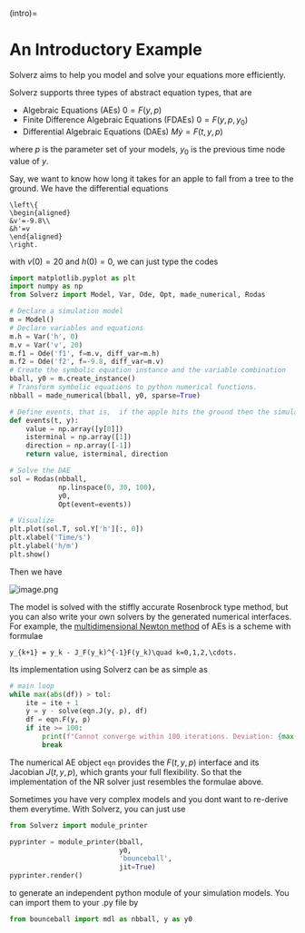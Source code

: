 (intro)=

# An Introductory Example

Solverz aims to help you model and solve your equations more efficiently.

Solverz supports three types of abstract equation types, that are

- Algebraic Equations (AEs) $0=F(y,p)$
- Finite Difference Algebraic Equations (FDAEs) $0=F(y,p,y_0)$
- Differential Algebraic Equations (DAEs) $M\dot{y}=F(t,y,p)$

where $p$ is the parameter set of your models, $y_0$ is the previous time node value of $y$.

Say, we want to know how long it takes for an apple to fall from a tree to the ground. We have the 
differential equations 

```{math}
\left\{
\begin{aligned}
&v'=-9.8\\
&h'=v
\end{aligned}
\right.
```

with $v(0)=20$ and $h(0)=0$, we can just type the codes

```python
import matplotlib.pyplot as plt
import numpy as np
from Solverz import Model, Var, Ode, Opt, made_numerical, Rodas

# Declare a simulation model
m = Model()
# Declare variables and equations
m.h = Var('h', 0)
m.v = Var('v', 20)
m.f1 = Ode('f1', f=m.v, diff_var=m.h)
m.f2 = Ode('f2', f=-9.8, diff_var=m.v)
# Create the symbolic equation instance and the variable combination 
bball, y0 = m.create_instance()
# Transform symbolic equations to python numerical functions.
nbball = made_numerical(bball, y0, sparse=True)

# Define events, that is,  if the apple hits the ground then the simulation will cease.
def events(t, y):
    value = np.array([y[0]]) 
    isterminal = np.array([1]) 
    direction = np.array([-1]) 
    return value, isterminal, direction

# Solve the DAE
sol = Rodas(nbball,
            np.linspace(0, 30, 100), 
            y0, 
            Opt(event=events))

# Visualize
plt.plot(sol.T, sol.Y['h'][:, 0])
plt.xlabel('Time/s')
plt.ylabel('h/m')
plt.show()
```
Then we have

![image.png](/pics/res.png)

The model is solved with the stiffly accurate Rosenbrock type method, but you can also write your own solvers by the 
generated numerical interfaces. For example, the [multidimensional Newton method](https://en.wikipedia.org/wiki/Newton%27s_method) of 
AEs is a scheme with formulae

```{math}
y_{k+1} = y_k - J_F(y_k)^{-1}F(y_k)\quad k=0,1,2,\cdots.
```

Its implementation using Solverz can be as simple as
```python
# main loop
while max(abs(df)) > tol:
    ite = ite + 1
    y = y - solve(eqn.J(y, p), df)
    df = eqn.F(y, p)
    if ite >= 100:
        print(f"Cannot converge within 100 iterations. Deviation: {max(abs(df))}!")
        break
```
The numerical AE object `eqn` provides the $F(t,y,p)$ interface and its Jacobian $J(t,y,p)$, which grants
your full flexibility. So that the implementation of the NR solver just resembles the formulae above.

Sometimes you have very complex models and you dont want to re-derive them everytime. With Solverz, you can just use
```python
from Solverz import module_printer

pyprinter = module_printer(bball,
                           y0,
                           'bounceball',
                           jit=True)
pyprinter.render()
```
to generate an independent python module of your simulation models. You can import them to your .py file by

```python
from bounceball import mdl as nbball, y as y0
```

